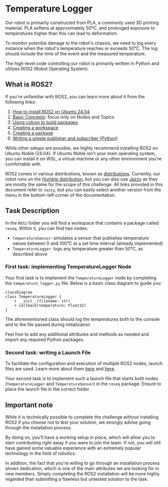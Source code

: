 # Temperature Logger

Our robot is primarily constructed from PLA, a commonly used 3D printing material. PLA softens at approximately 50°C, and prolonged exposure to temperatures higher than this can lead to deformation.

To monitor potential damage to the robot's chassis, we need to log every instance when the robot's temperature reaches or exceeds 50°C. The log should include the time of the event and the measured temperature.

The high-level code controlling our robot is primarily written in Python and utilizes ROS2 (Robot Operating System).

## What is ROS2?

If you're unfamiliar with ROS2, you can learn more about it from the following links:
1. [How to install ROS2 on Ubuntu 24.04](https://docs.ros.org/en/jazzy/Installation/Ubuntu-Install-Debians.html)
2. [Basic Concepts](https://docs.ros.org/en/jazzy/Concepts/Basic.html): focus only on Nodes and Topics
3. [Using colcon to build packages](https://docs.ros.org/en/jazzy/Tutorials/Beginner-Client-Libraries/Colcon-Tutorial.html)
4. [Creating a workspace](https://docs.ros.org/en/jazzy/Tutorials/Beginner-Client-Libraries/Creating-A-Workspace/Creating-A-Workspace.html)
5. [Creating a package](https://docs.ros.org/en/jazzy/Tutorials/Beginner-Client-Libraries/Creating-Your-First-ROS2-Package.html)
6. [Writing a simple publisher and subscriber (Python)](https://docs.ros.org/en/jazzy/Tutorials/Beginner-Client-Libraries/Writing-A-Simple-Py-Publisher-And-Subscriber.html)

While other setups are possible, we highly recommend installing ROS2 on Ubuntu Noble (24.04). If Ubuntu Noble isn't your main operating system, you can install it on WSL, a virtual machine or any other environment you're comfortable with.

ROS2 comes in various distributions, known as [distributions](https://docs.ros.org/en/jazzy/Releases.html). Currently, our robot runs on the [Humble distribution](https://docs.ros.org/en/jazzy/Releases/Release-Humble-Hawksbill.html), but you can also use [Jazzy](https://docs.ros.org/en/jazzy/Releases/Release-Jazzy-Jalisco.html) as they are mostly the same for the scope of this challenge. All links provided in this document refer to `Jazzy`, but you can easily select another version from the menu in the bottom-left corner of the documentation.

## Task Description

In the `ROS2` folder you will find a workspace that contains a package called `reseq`. Within it, you can find two nodes:
- `TemperatureSensor`: simulates a sensor that publishes temperature values between 0 and 100°C at a set time interval (already implemented)
- `TemperatureLogger`: logs any temperature greater than 50°C, as described above

### First task: implementing TemperatureLogger Node

Your first task is to implement the `TemperatureLogger` node by completing the `temperature_logger.py` file. Below is a basic class diagram to guide you:

```mermaid
classDiagram
class TemperatureLogger {
    + __init__(filename: str)
    + callback(temperature: Float32)
}
```

The aforementioned class should log the temperatures both to the console and to the file passed during initialization

Feel free to add any additional attributes and methods as needed and import any required Python packages.

### Second task: writing a Launch File

To facilitate the configuration and execution of multiple ROS2 nodes, launch files are used. Learn more about them [here](https://docs.ros.org/en/jazzy/Concepts/Basic/About-Launch.html) and [here](https://docs.ros.org/en/jazzy/Tutorials/Intermediate/Launch/Creating-Launch-Files.html#ros2-launch).

Your second task is to implement such a launch file that starts both nodes (`TemperatureLogger` and `TemperatureSensor`) in the `reseq` package. Ensure to place the launch file in the correct folder.

## Important note

While it is technically possible to complete the challenge without installing ROS2 if you choose not to test your solution, we strongly advise going through the installation process.

By doing so, you'll have a working setup in place, which will allow you to start contributing right away if you were to join the team. If not, you will still have gained some valuable experience with an extremely popular technology in the field of robotics.

In addition, the fact that you're willing to go through an installation process shows dedication, which is one of the main attributes we are looking for in new members. Simply completing the ROS2 installation will be more highly regarded than submitting a flawless but untested solution to the task.

